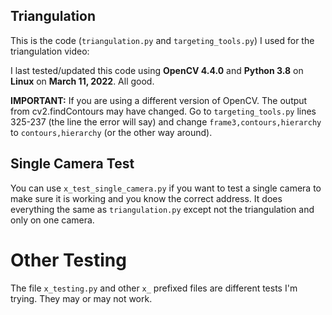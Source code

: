 ## Triangulation

This is the code (`triangulation.py` and `targeting_tools.py`) I used for the triangulation video: [](https://www.youtube.com/watch?v=sW4CVI51jDY)

I last tested/updated this code using **OpenCV 4.4.0** and **Python 3.8** on **Linux** on **March 11, 2022**. All good.

**IMPORTANT:** If you are using a different version of OpenCV. The output from cv2.findContours may have changed. Go to `targeting_tools.py` lines 325-237 (the line the error will say) and change `frame3,contours,hierarchy` to `contours,hierarchy` (or the other way around).

## Single Camera Test

You can use `x_test_single_camera.py` if you want to test a single camera to make sure it is working and you know the correct address. It does everything the same as `triangulation.py` except not the triangulation and only on one camera.

# Other Testing

The file `x_testing.py` and other `x_` prefixed files are different tests I'm trying. They may or may not work.





